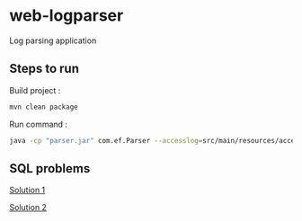 # web-logparser
Log parsing application

Steps to run 
-------------

Build project :
```bash 
mvn clean package
```
Run command :
```bash
java -cp "parser.jar" com.ef.Parser --accesslog=src/main/resources/access.log --startDate=2017-01-01.15:00:00 --duration=hourly --threshold=200

```

## SQL problems

[Solution 1](https://github.com/rezwan4029/web-logparser/blob/master/src/main/resources/sql/sql_solution_1.sql)

[Solution 2](https://github.com/rezwan4029/web-logparser/blob/master/src/main/resources/sql/sql_solution_2.sql)
